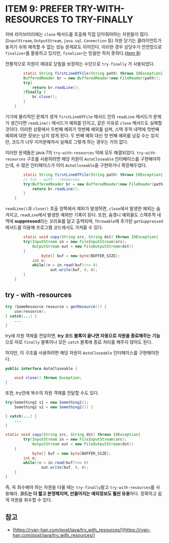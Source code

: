 # ITEM 9: PREFER TRY-WITH-RESOURCES TO TRY-FINALLY

자바 라이브러리에는 `close` 메서드를 호출해 직접 닫아줘야하는 자원들이 많다.(`InputStream`, `OutputStream`, `java.sql.Connection` 등) 자원 닫기는 클라이언트가 놓치기 쉬워 예측할 수 없는 성능 문제로도 이어진다. 이러한 경우 상당수가 안전망으로 `finalizer`를 활용하고 있지만, `finalizer`는 믿을만 하지 못하다.([item 8](2021-01-25-avoid-finalizer-and-cleaner.md))

전통적으로 자원이 제대로 닫힘을 보장하는 수단으로 `try-finally` 가 사용되었다. 

```java
		static String firstLineOfFile(String path) throws IOException{
      	BufferedReader br = new BufferedReader(new FileReader(path));
        try{
          	return br.readLine();
        }finally {
            br.close();
        }
    }
```

기기에 물리적인 문제가 생겨 `firstLineOfFile` 메서드 안의 `readLine` 메서드가 문제가 생긴다면 `readLine()` 메서드가 예외를 던지고, 같은 이유로 `close` 메서드도 실패할 것이다. 이러한 상황에서 두번째 예외가 첫번째 예외를 삼켜, 스택 추적 내역에 첫번째 예외에 대한 정보는 남지 않게 된다. 두 번째 예외 대신 첫 번째 예외를 남길 수는 있지만, 코드가 너무 지저분해져서 실제로 그렇게 하는 경우는 거의 없다.

이러한 문제들은 java 7의 `try-with-resources` 덕에 모두 해결되었다. `try-with-resources` 구조를 사용하려면 해당 자원이 `AutoCloseable` 인터페이스를 구현해야하는데, 수 많은 인터페이스가 이미 `AutoCloseable`을 구현하거나 확장해두었다.

```java
		static String firstLineOfFile(String path) throws IOException{
      	// try - with - resources
      	try(BufferedReader br = new BufferedReader(new FileReader(path)){
          	return br.readLine();
        }
    }
```

`readLine()`과 `close()` 호출 양쪽에서 예외가 발생하면, `close`에서 발생한 예외는 숨겨지고, `readLine`에서 발생한 예외만 기록이 된다. 또한, 숨겾니 예외들도 스택추적 내역에 **suppressed**라는 꼬리표를 달고 출력되며, `Throwable`에 추가된 `getSuppressed` 메서드를 이용해 프로그램 코드에서도 가져올 수 있다.

```java
		static void copy(String src, String dst) throws IOException{
      	try(InputStream in = new FileInputStream(src);
            OutputStream out = new FileOutputStream(dst))
      	{
        		byte[] buf = new byte[BUFFER_SIZE];
            int n;
            while((n = in.read(buf))>= 0)
            		out.write(buf, 0, n);
        }
    }
```



## try - with -resources

```java
try (SomeResource resource = getResource()) {
    use(resource);
} catch(...) {
    ...
}
```

try에 자원 객체를 전달하면, **try 코드 블록이 끝나면 자동으로 자원을 종료해주는 기능**으로 따로 `finally` 블록이나 모든 `catch` 블록에 종료 처리를 해주지 않아도 된다.

하지만, 이 구조를 사용하려면 해당 자원이 `AutoCloseable` 인터페이스를 구현해야한다.

```java
public interface AutoCloseable {

    void close() throws Exception;
}

```

또한, try안에 복수의 자원 객체를 전달할 수도 있다.

```java
try(Something1 s1 = new Something1();
    Something2 s2 = new Something2()) {

} catch(...) {
    ...
}
```

```java
static void copy(String src, String dst) throws IOException{
		try(InputStream in = new FileInputStream(src);
    		OutputStream out = new FileOutputStream(dst))
    {
    		byte[] buf = new byte[BUFFER_SIZE];
        int n;
        while((n = in.read(buf))>= 0)
        		out.write(buf, 0, n);
    }
}
```



즉, 꼭 회수해야 하는 자원을 다룰 때는 `try-finally`말고 `try-with-resources`를 사용해라. **코드는 더 짧고 분명해지며, 만들어지는 예외정보도 훨씬 유용**하다. 정확하고 쉽게 자원을 회수할 수 있다.



## 참고

- [https://ryan-han.com/post/java/try_with_resources/](https://ryan-han.com/post/java/try_with_resources/)